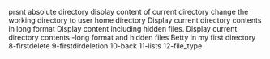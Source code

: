 prsnt absolute  directory
display content of current directory
change the working directory to user home directory
Display current directory contents in long format
Display content including hidden files.
Display current directory contents -long format and hidden files 
Betty in my first directory
8-firstdelete
9-firstdirdeletion
10-back
11-lists
12-file_type
